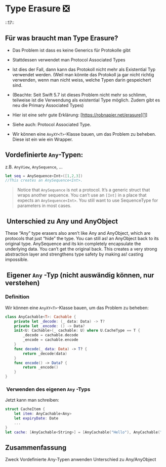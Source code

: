 # Type Erasure ❎
::17::

## Für was braucht man Type Erasure?

 - Das Problem ist dass es keine Generics für Protokolle gibt
- Stattdessen verwendet man Protocol Associated Types
- Ist dies der Fall, dann kann das Protokoll nicht mehr als Existential Typ verwendet werden. (Weil man könnte das Protokoll ja gar nicht richtig verwenden, wenn man nicht weiss, welche Typen darin gespeichert sind.
- (Beachte: Seit Swift 5.7 ist dieses Problem nicht mehr so schlimm, teilweise ist die Verwendung als existential Type möglich. Zudem gibt es neu die Primary Associated Types)
	 

- Hier ist eine sehr gute Erklärung: [https://robnapier.net/erasure][1]
- Siehe auch: Protocol Associated Type.

- Wir können eine `AnyXY<T>`-Klasse bauen, um das Problem zu beheben. Diese ist ein wie ein Wrapper.



## Vordefinierte `Any`-Typen:

z.B. `AnyView`, `AnySequence`, …

```swift
let seq = AnySequence<Int>([1,2,3])
//This creates an AnySequence<Int>.
```

> Notice that `AnySequence` is not a protocol. It’s a generic struct that wraps another sequence. You can’t use an `[Int]` in a place that expects an `AnySequence<Int>`. You still want to use SequenceType for parameters in most cases.

##  Unterschied zu Any und AnyObject

These “Any” type erasers also aren’t like Any and AnyObject, which are protocols that just “hide” the type. You can still as! an AnyObject back to its original type. AnySequence and its kin completely encapsulate the underlying data. You can’t get the original back. This creates a very strong abstraction layer and strengthens type safety by making as! casting impossible.


##  Eigener `Any` -Typ (nicht auswändig können, nur verstehen)

### Definition
Wir können eine `AnyXY<T>`-Klasse bauen, um das Problem zu beheben:

```swift
class AnyCachable<T>: Cachable {    
    private let _decode: (_ data: Data) -> T?
    private let _encode: () -> Data?
    init<U: Cachable>(_ cachable: U) where U.CacheType == T {
        _decode = cachable.decode
        _encode = cachable.encode
    }
    func decode(_ data: Data) -> T? {
        return _decode(data)
    }
    func encode() -> Data? {
        return _encode()
    }
}
```


###  Verwenden des eigenen `Any` -Typs

Jetzt kann man schreiben:

```swift
struct CacheItem {
    let item: AnyCachable<Any>
    let expiryDate: Date
    ...
}
let cache: [AnyCachable<String>] = [AnyCachable("Hello"), AnyCachable("World")]
```


## Zusammenfassung
Zweck
Vordefinierte Any-Typen anwenden
Unterschied zu Any/AnyObject

[1]:	https://robnapier.net/erasure